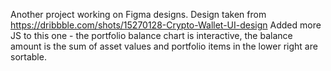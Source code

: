 Another project working on Figma designs.
Design taken from https://dribbble.com/shots/15270128-Crypto-Wallet-UI-design
Added more JS to this one - the portfolio balance chart is interactive, the balance amount is the sum of asset values and portfolio items in the lower right are sortable.
